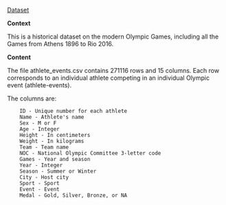 <a href= 'https://www.kaggle.com/datasets/heesoo37/120-years-of-olympic-history-athletes-and-results'> Dataset </a> 

**Context**

This is a historical dataset on the modern Olympic Games, including all the Games from Athens 1896 to Rio 2016. 

**Content**

The file athlete_events.csv contains 271116 rows and 15 columns. Each row corresponds to an individual athlete competing in an individual Olympic event (athlete-events).

The columns are:

        ID - Unique number for each athlete
        Name - Athlete's name
        Sex - M or F
        Age - Integer
        Height - In centimeters
        Weight - In kilograms
        Team - Team name
        NOC - National Olympic Committee 3-letter code
        Games - Year and season
        Year - Integer
        Season - Summer or Winter
        City - Host city
        Sport - Sport
        Event - Event
        Medal - Gold, Silver, Bronze, or NA
